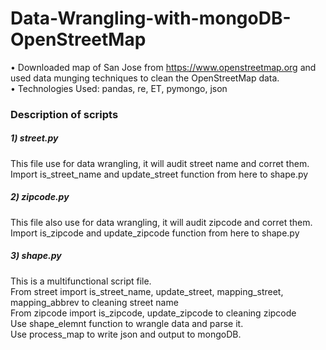 # Data-Wrangling-with-mongoDB-OpenStreetMap
• Downloaded map of San Jose from https://www.openstreetmap.org and used data munging techniques to clean the OpenStreetMap data.  
• Technologies Used: pandas, re, ET, pymongo, json  

### Description of scripts
##### 1) street.py  
This file use for data wrangling, it will audit street name and corret them.  
Import is_street_name and update_street function from here to shape.py  
##### 2) zipcode.py  
This file also use for data wrangling, it will audit zipcode and corret them.  
Import is_zipcode and update_zipcode function from here to shape.py  
##### 3) shape.py  
This is a multifunctional script file.  
From street import is_street_name, update_street, mapping_street, mapping_abbrev to cleaning street name  
From zipcode import is_zipcode, update_zipcode to cleaning zipcode  
Use shape_elemnt function to wrangle data and parse it.  
Use process_map to write json and output to mongoDB.
